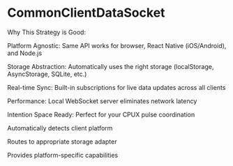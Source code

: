 # CommonClientDataSocket
Why This Strategy is Good:

Platform Agnostic: Same API works for browser, React Native (iOS/Android), and Node.js

Storage Abstraction: Automatically uses the right storage (localStorage, AsyncStorage, SQLite, etc.)

Real-time Sync: Built-in subscriptions for live data updates across all clients

Performance: Local WebSocket server eliminates network latency

Intention Space Ready: Perfect for your CPUX pulse coordination

Automatically detects client platform

Routes to appropriate storage adapter

Provides platform-specific capabilities
